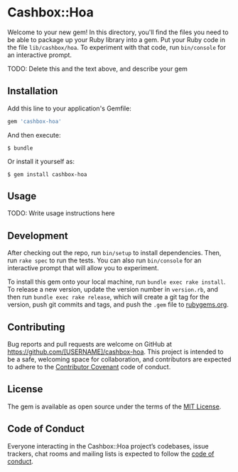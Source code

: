 # Cashbox::Hoa

Welcome to your new gem! In this directory, you'll find the files you need to be able to package up your Ruby library into a gem. Put your Ruby code in the file `lib/cashbox/hoa`. To experiment with that code, run `bin/console` for an interactive prompt.

TODO: Delete this and the text above, and describe your gem

## Installation

Add this line to your application's Gemfile:

```ruby
gem 'cashbox-hoa'
```

And then execute:

    $ bundle

Or install it yourself as:

    $ gem install cashbox-hoa

## Usage

TODO: Write usage instructions here

## Development

After checking out the repo, run `bin/setup` to install dependencies. Then, run `rake spec` to run the tests. You can also run `bin/console` for an interactive prompt that will allow you to experiment.

To install this gem onto your local machine, run `bundle exec rake install`. To release a new version, update the version number in `version.rb`, and then run `bundle exec rake release`, which will create a git tag for the version, push git commits and tags, and push the `.gem` file to [rubygems.org](https://rubygems.org).

## Contributing

Bug reports and pull requests are welcome on GitHub at https://github.com/[USERNAME]/cashbox-hoa. This project is intended to be a safe, welcoming space for collaboration, and contributors are expected to adhere to the [Contributor Covenant](http://contributor-covenant.org) code of conduct.

## License

The gem is available as open source under the terms of the [MIT License](https://opensource.org/licenses/MIT).

## Code of Conduct

Everyone interacting in the Cashbox::Hoa project’s codebases, issue trackers, chat rooms and mailing lists is expected to follow the [code of conduct](https://github.com/[USERNAME]/cashbox-hoa/blob/master/CODE_OF_CONDUCT.md).
